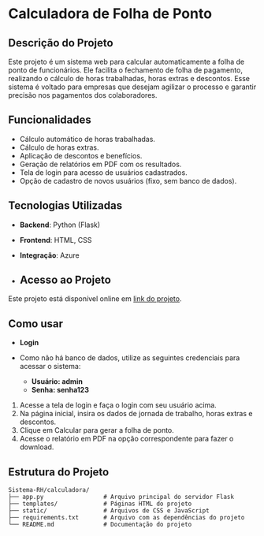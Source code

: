 # Calculadora de Folha de Ponto

## Descrição do Projeto
Este projeto é um sistema web para calcular automaticamente a folha de ponto de funcionários. Ele facilita o fechamento de folha de pagamento, realizando o cálculo de horas trabalhadas, horas extras e descontos. Esse sistema é voltado para empresas que desejam agilizar o processo e garantir precisão nos pagamentos dos colaboradores.

## Funcionalidades
- Cálculo automático de horas trabalhadas.
- Cálculo de horas extras.
- Aplicação de descontos e benefícios.
- Geração de relatórios em PDF com os resultados.
- Tela de login para acesso de usuários cadastrados.
- Opção de cadastro de novos usuários (fixo, sem banco de dados).

## Tecnologias Utilizadas
- **Backend**: Python (Flask)
- **Frontend**: HTML, CSS
- **Integração**: Azure

- ## Acesso ao Projeto
Este projeto está disponível online em [link do projeto](https://sistema-rh-q5a3.onrender.com).

## Como usar
- **Login**
- Como não há banco de dados, utilize as seguintes credenciais para acessar o sistema:

  - **Usuário: admin**
  - **Senha: senha123**

1. Acesse a tela de login e faça o login com seu usuário acima.
2. Na página inicial, insira os dados de jornada de trabalho, horas extras e descontos.
3. Clique em Calcular para gerar a folha de ponto.
4. Acesse o relatório em PDF na opção correspondente para fazer o download.

## Estrutura do Projeto
```
Sistema-RH/calculadora/
├── app.py                 # Arquivo principal do servidor Flask
├── templates/             # Páginas HTML do projeto
├── static/                # Arquivos de CSS e JavaScript
├── requirements.txt       # Arquivo com as dependências do projeto
└── README.md              # Documentação do projeto
```



